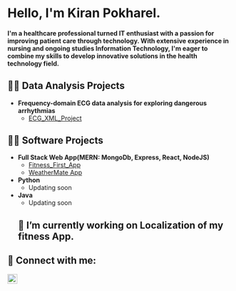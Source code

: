 <h1>Hello, I'm Kiran Pokharel. <h4>I'm a healthcare professional turned IT enthusiast with a passion for improving patient care through technology. With extensive experience in nursing and ongoing studies Information Technology, I'm eager to combine my skills to develop innovative solutions in the health technology field. </h4>


 <h2>👨‍💻 Data Analysis Projects</h2>

- <b>Frequency-domain ECG data analysis for exploring dangerous arrhythmias</b>
  - [ECG_XML_Project](https://github.com/kiranpok/ECG_XML_Project.git)
 

<h2>👨‍💻 Software Projects</h2>

- <b>Full Stack Web App(MERN: MongoDb, Express, React, NodeJS)</b>
  - [Fitness_First_App](https://github.com/kiranpok/Fitness_First_Merged)
  - [WeatherMate App](https://github.com/kiranpok/WeatherMate)
- <b>Python</b>
  - Updating soon
- <b>Java</b>
  - Updating soon
  <h2> 🔭 I’m currently working on Localization of my fitness App.</h2>

<h2> 🤳 Connect with me:</h2>


[<img align="left" alt="JoshMadakor | LinkedIn" width="22px" src="https://cdn.jsdelivr.net/npm/simple-icons@v3/icons/linkedin.svg" />][linkedin] 

[linkedin]: https://www.linkedin.com/in/kiran-pokharel-6930b4116





<!--
**joshmadakor1/joshmadakor1** is a ✨ _special_ ✨ repository because its `README.md` (this file) appears on your GitHub profile.

Here are some ideas to get you started:


- 🌱 I’m currently learning ...
- 👯 I’m looking to collaborate on ...
- 🤔 I’m looking for help with ...
- 💬 Ask me about ...
- 📫 How to reach me: ...
- 😄 Pronouns: ...
- ⚡ Fun fact: ...
-->
